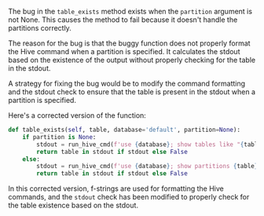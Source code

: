 The bug in the `table_exists` method exists when the `partition` argument is not None. This causes the method to fail because it doesn't handle the partitions correctly.

The reason for the bug is that the buggy function does not properly format the Hive command when a partition is specified. It calculates the stdout based on the existence of the output without properly checking for the table in the stdout.

A strategy for fixing the bug would be to modify the command formatting and the stdout check to ensure that the table is present in the stdout when a partition is specified.

Here's a corrected version of the function:

```python
def table_exists(self, table, database='default', partition=None):
    if partition is None:
        stdout = run_hive_cmd(f'use {database}; show tables like "{table}";')
        return table in stdout if stdout else False
    else:
        stdout = run_hive_cmd(f'use {database}; show partitions {table} partition ({self.partition_spec(partition)})')
        return table in stdout if stdout else False
```

In this corrected version, f-strings are used for formatting the Hive commands, and the `stdout` check has been modified to properly check for the table existence based on the stdout.